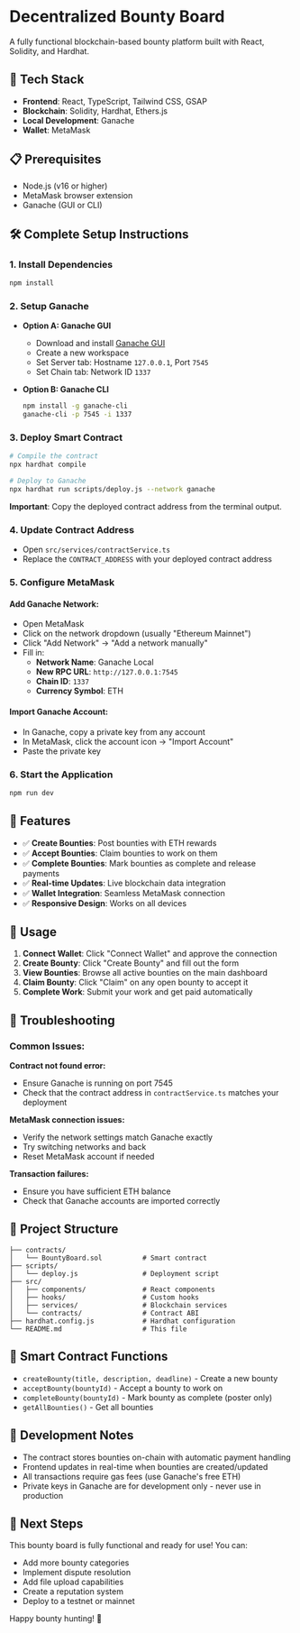 
# Decentralized Bounty Board

A fully functional blockchain-based bounty platform built with React, Solidity, and Hardhat.

## 🚀 Tech Stack

- **Frontend**: React, TypeScript, Tailwind CSS, GSAP
- **Blockchain**: Solidity, Hardhat, Ethers.js
- **Local Development**: Ganache
- **Wallet**: MetaMask

## 📋 Prerequisites

- Node.js (v16 or higher)
- MetaMask browser extension
- Ganache (GUI or CLI)

## 🛠️ Complete Setup Instructions

### 1. Install Dependencies
```bash
npm install
```

### 2. Setup Ganache
- **Option A: Ganache GUI**
  - Download and install [Ganache GUI](https://trufflesuite.com/ganache/)
  - Create a new workspace
  - Set Server tab: Hostname `127.0.0.1`, Port `7545`
  - Set Chain tab: Network ID `1337`

- **Option B: Ganache CLI**
  ```bash
  npm install -g ganache-cli
  ganache-cli -p 7545 -i 1337
  ```

### 3. Deploy Smart Contract
```bash
# Compile the contract
npx hardhat compile

# Deploy to Ganache
npx hardhat run scripts/deploy.js --network ganache
```

**Important**: Copy the deployed contract address from the terminal output.

### 4. Update Contract Address
- Open `src/services/contractService.ts`
- Replace the `CONTRACT_ADDRESS` with your deployed contract address

### 5. Configure MetaMask

#### Add Ganache Network:
- Open MetaMask
- Click on the network dropdown (usually "Ethereum Mainnet")
- Click "Add Network" → "Add a network manually"
- Fill in:
  - **Network Name**: Ganache Local
  - **New RPC URL**: `http://127.0.0.1:7545`
  - **Chain ID**: `1337`
  - **Currency Symbol**: ETH

#### Import Ganache Account:
- In Ganache, copy a private key from any account
- In MetaMask, click the account icon → "Import Account"
- Paste the private key

### 6. Start the Application
```bash
npm run dev
```

## 🎯 Features

- ✅ **Create Bounties**: Post bounties with ETH rewards
- ✅ **Accept Bounties**: Claim bounties to work on them
- ✅ **Complete Bounties**: Mark bounties as complete and release payments
- ✅ **Real-time Updates**: Live blockchain data integration
- ✅ **Wallet Integration**: Seamless MetaMask connection
- ✅ **Responsive Design**: Works on all devices

## 🔧 Usage

1. **Connect Wallet**: Click "Connect Wallet" and approve the connection
2. **Create Bounty**: Click "Create Bounty" and fill out the form
3. **View Bounties**: Browse all active bounties on the main dashboard
4. **Claim Bounty**: Click "Claim" on any open bounty to accept it
5. **Complete Work**: Submit your work and get paid automatically

## 🐛 Troubleshooting

### Common Issues:

**Contract not found error:**
- Ensure Ganache is running on port 7545
- Check that the contract address in `contractService.ts` matches your deployment

**MetaMask connection issues:**
- Verify the network settings match Ganache exactly
- Try switching networks and back
- Reset MetaMask account if needed

**Transaction failures:**
- Ensure you have sufficient ETH balance
- Check that Ganache accounts are imported correctly

## 📁 Project Structure

```
├── contracts/
│   └── BountyBoard.sol          # Smart contract
├── scripts/
│   └── deploy.js                # Deployment script
├── src/
│   ├── components/              # React components
│   ├── hooks/                   # Custom hooks
│   ├── services/                # Blockchain services
│   └── contracts/               # Contract ABI
├── hardhat.config.js            # Hardhat configuration
└── README.md                    # This file
```

## 🔗 Smart Contract Functions

- `createBounty(title, description, deadline)` - Create a new bounty
- `acceptBounty(bountyId)` - Accept a bounty to work on
- `completeBounty(bountyId)` - Mark bounty as complete (poster only)
- `getAllBounties()` - Get all bounties

## 📝 Development Notes

- The contract stores bounties on-chain with automatic payment handling
- Frontend updates in real-time when bounties are created/updated
- All transactions require gas fees (use Ganache's free ETH)
- Private keys in Ganache are for development only - never use in production

## 🚀 Next Steps

This bounty board is fully functional and ready for use! You can:
- Add more bounty categories
- Implement dispute resolution
- Add file upload capabilities
- Create a reputation system
- Deploy to a testnet or mainnet

Happy bounty hunting! 🎯
```
